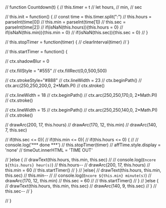 // function Countdown(t) {
//     this.timer = t
//     let hours,
//         min,
//         sec

//     this.init = function() {
//         const time = this.timer.split(":")
//         this.hours = parseInt(time[0])
//         this.min = parseInt(time[1])
//         this.sec = parseInt(time[2])
//         if(isNaN(this.hours)){this.hours = 0}
//         if(isNaN(this.min)){this.min = 0}
//         if(isNaN(this.sec)){this.sec = 0}
//     }

//     this.stopTimer = function(timer) {
//         clearInterval(timer)
//     }

//     this.startTimer = function() {

//         ctx.shadowBlur = 0

//         ctx.fillStyle = "#555"
//         ctx.fillRect(0,0,500,500)

//         ctx.strokeStyle="#888"
//         ctx.lineWidth = 23
//         ctx.beginPath()
//         ctx.arc(250,250,200,0, 2*Math.PI)
//         ctx.stroke()

//         ctx.lineWidth = 18
//         ctx.beginPath()
//         ctx.arc(250,250,170,0, 2*Math.PI)
//         ctx.stroke()

//         ctx.lineWidth = 15
//         ctx.beginPath()
//         ctx.arc(250,250,140,0, 2*Math.PI)
//         ctx.stroke()


//         drawArc(200, 17, this.hours)
//         drawArc(170, 12, this.min)
//         drawArc(140, 7, this.sec)

    
//         if(this.sec <= 0){
//             if(this.min <= 0){
//                 if(this.hours <= 0) {
//                     // console.log('*** done ***')
//                     this.stopTimer(timer)
//                     affTime.style.display = 'none'
//                     timeOut.innerHTML = 'TIME OUT'

//                 }else {
//                     drawText(this.hours, this.min, this.sec)
//                     // console.log(`Encore ${this.hours} heur(s)`)
//                     this.hours--
//                     drawArc(200, 17, this.hours)
//                     this.min = 60
//                     this.startTimer()
//                 }
//             }else{
//                 drawText(this.hours, this.min, this.sec)
//                 this.min--
//                 // console.log(`Encore ${this.min} minute(s)`)
//                 drawArc(170, 12, this.min)
//                 this.sec = 60
//                 // this.startTimer()
//             }
//         }else {
//             drawText(this.hours, this.min, this.sec)
//             drawArc(140, 9, this.sec)
//         }
//         this.sec--
//     }

// }